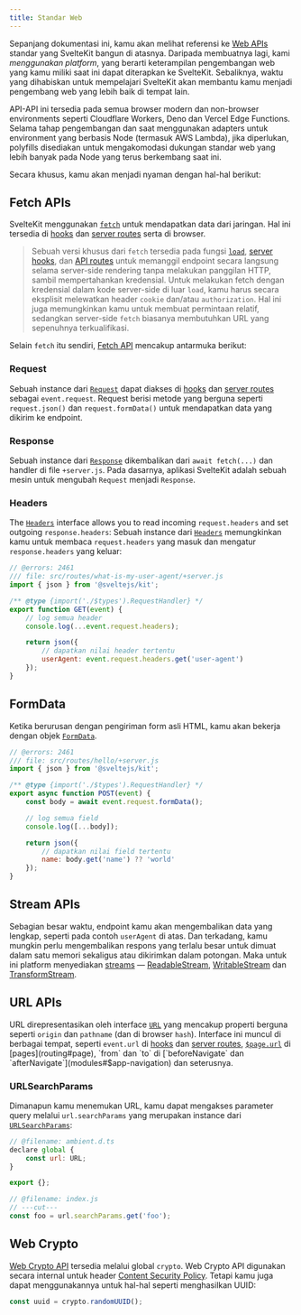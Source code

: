 ```yaml
---
title: Standar Web
---
```


Sepanjang dokumentasi ini, kamu akan melihat referensi ke [Web APIs](https://developer.mozilla.org/en-US/docs/Web/API) standar yang SvelteKit bangun di atasnya. Daripada membuatnya lagi, kami _menggunakan platform_, yang berarti keterampilan pengembangan web yang kamu miliki saat ini dapat diterapkan ke SvelteKit. Sebaliknya, waktu yang dihabiskan untuk mempelajari SvelteKit akan membantu kamu menjadi pengembang web yang lebih baik di tempat lain.

API-API ini tersedia pada semua browser modern dan non-browser environments seperti Cloudflare Workers, Deno dan Vercel Edge Functions. Selama tahap pengembangan dan saat menggunakan adapters untuk environment yang berbasis Node (termasuk AWS Lambda), jika diperlukan, polyfills disediakan untuk mengakomodasi dukungan standar web yang lebih banyak pada Node yang terus berkembang saat ini.

Secara khusus, kamu akan menjadi nyaman dengan hal-hal berikut:

## Fetch APIs

SvelteKit menggunakan [`fetch`](https://developer.mozilla.org/en-US/docs/Web/API/fetch) untuk mendapatkan data dari jaringan. Hal ini
tersedia di [hooks](hooks) dan [server routes](routing#server) serta di browser.

> Sebuah versi khusus dari `fetch` tersedia pada fungsi [`load`](load), [server hooks](hooks#server-hooks), dan [API routes](routing#server) untuk memanggil endpoint secara langsung selama server-side rendering tanpa melakukan panggilan HTTP, sambil mempertahankan kredensial. Untuk melakukan fetch dengan kredensial dalam kode server-side di luar `load`, kamu harus secara eksplisit melewatkan header `cookie` dan/atau `authorization`. Hal ini juga memungkinkan kamu untuk membuat permintaan relatif, sedangkan server-side `fetch` biasanya membutuhkan URL yang sepenuhnya terkualifikasi.

Selain `fetch` itu sendiri, [Fetch API](https://developer.mozilla.org/en-US/docs/Web/API/Fetch_API) mencakup antarmuka berikut:

### Request

Sebuah instance dari [`Request`](https://developer.mozilla.org/en-US/docs/Web/API/Request) dapat diakses di [hooks](hooks) dan [server routes](routing#server) sebagai `event.request`. Request berisi metode yang berguna seperti `request.json()` dan `request.formData()` untuk mendapatkan data yang dikirim ke endpoint.

### Response

Sebuah instance dari [`Response`](https://developer.mozilla.org/en-US/docs/Web/API/Response) dikembalikan dari `await fetch(...)` dan handler di file `+server.js`. Pada dasarnya, aplikasi SvelteKit adalah sebuah mesin untuk mengubah `Request` menjadi `Response`.

### Headers

The [`Headers`](https://developer.mozilla.org/en-US/docs/Web/API/Headers) interface allows you to read incoming `request.headers` and set outgoing `response.headers`:
Sebuah instance dari [`Headers`](https://developer.mozilla.org/en-US/docs/Web/API/Headers) memungkinkan kamu untuk membaca `request.headers` yang masuk dan mengatur `response.headers` yang keluar:

```js
// @errors: 2461
/// file: src/routes/what-is-my-user-agent/+server.js
import { json } from '@sveltejs/kit';

/** @type {import('./$types').RequestHandler} */
export function GET(event) {
	// log semua header
	console.log(...event.request.headers);

	return json({
		// dapatkan nilai header tertentu
		userAgent: event.request.headers.get('user-agent')
	});
}
```

## FormData

Ketika berurusan dengan pengiriman form asli HTML, kamu akan bekerja dengan objek [`FormData`](https://developer.mozilla.org/en-US/docs/Web/API/FormData).

```js
// @errors: 2461
/// file: src/routes/hello/+server.js
import { json } from '@sveltejs/kit';

/** @type {import('./$types').RequestHandler} */
export async function POST(event) {
	const body = await event.request.formData();

	// log semua field
	console.log([...body]);

	return json({
		// dapatkan nilai field tertentu
		name: body.get('name') ?? 'world'
	});
}
```

## Stream APIs

Sebagian besar waktu, endpoint kamu akan mengembalikan data yang lengkap, seperti pada contoh `userAgent` di atas. Dan terkadang, kamu mungkin perlu mengembalikan respons yang terlalu besar untuk dimuat dalam satu memori sekaligus atau dikirimkan dalam potongan. Maka untuk ini platform menyediakan [streams](https://developer.mozilla.org/en-US/docs/Web/API/Streams_API) — [ReadableStream](https://developer.mozilla.org/en-US/docs/Web/API/ReadableStream), [WritableStream](https://developer.mozilla.org/en-US/docs/Web/API/WritableStream) dan [TransformStream](https://developer.mozilla.org/en-US/docs/Web/API/TransformStream).

## URL APIs

URL direpresentasikan oleh interface [`URL`](https://developer.mozilla.org/en-US/docs/Web/API/URL) yang mencakup properti berguna seperti `origin` dan `pathname` (dan di browser `hash`). Interface ini muncul di berbagai tempat, seperti `event.url` di [hooks](hooks) dan [server routes](routing#server), [`$page.url`](modules#$app-stores) di [pages](routing#page), `from` dan `to` di [`beforeNavigate` dan `afterNavigate`](modules#$app-navigation) dan seterusnya.

### URLSearchParams

Dimanapun kamu menemukan URL, kamu dapat mengakses parameter query melalui `url.searchParams` yang merupakan instance dari [`URLSearchParams`](https://developer.mozilla.org/en-US/docs/Web/API/URLSearchParams):

```js
// @filename: ambient.d.ts
declare global {
	const url: URL;
}

export {};

// @filename: index.js
// ---cut---
const foo = url.searchParams.get('foo');
```

## Web Crypto

[Web Crypto API](https://developer.mozilla.org/en-US/docs/Web/API/Web_Crypto_API) tersedia melalui global `crypto`. Web Crypto API digunakan secara internal untuk header [Content Security Policy](configuration#csp). Tetapi kamu juga dapat menggunakannya untuk hal-hal seperti menghasilkan UUID:

```js
const uuid = crypto.randomUUID();
```
